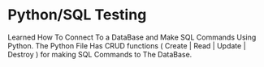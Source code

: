 # Python/SQL Testing

Learned How To Connect To a DataBase and Make SQL Commands Using Python.
The Python File Has CRUD functions ( Create | Read | Update | Destroy ) for making SQL Commands to The DataBase.
